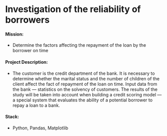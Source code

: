 # Investigation of the reliability of borrowers

#### Mission: 
- Determine the factors affecting the repayment of the loan by the borrower on time

#### Project Description:
- The customer is the credit department of the bank. It is necessary to determine whether the marital status and the number of children of the client affect the fact of repayment of the loan on time. Input data from the bank — statistics on the solvency of customers. The results of the study will be taken into account when building a credit scoring model — a special system that evaluates the ability of a potential borrower to repay a loan to a bank.

#### Stack:
- Python, Pandas, Matplotlib

